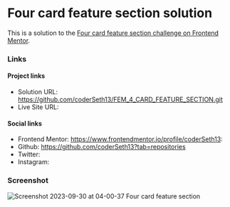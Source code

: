 # Four card feature section solution

This is a solution to the [Four card feature section challenge on Frontend Mentor](https://www.frontendmentor.io/challenges/four-card-feature-section-weK1eFYK).

### Links

#### Project links

- Solution URL: https://github.com/coderSeth13/FEM_4_CARD_FEATURE_SECTION.git
- Live Site URL:

#### Social links

- Frontend Mentor: https://www.frontendmentor.io/profile/coderSeth13:
- Github: https://github.com/coderSeth13?tab=repositories
- Twitter:
- Instagram:

### Screenshot
![Screenshot 2023-09-30 at 04-00-37 Four card feature section](https://github.com/coderSeth13/FEM_4_CARD_FEATURE_SECTION/assets/145410639/3f5a9c62-af0d-4719-bb0a-ddbdfe154a8d)
